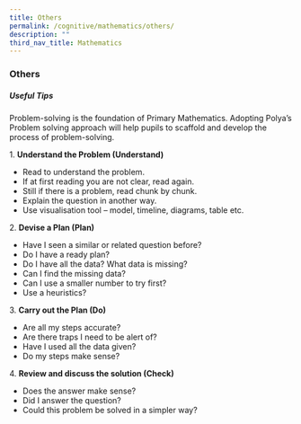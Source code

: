 ```yaml
---
title: Others
permalink: /cognitive/mathematics/others/
description: ""
third_nav_title: Mathematics
---
```

### **Others**

##### **Useful Tips**
Problem-solving is the foundation of Primary Mathematics. Adopting Polya’s Problem solving approach will help pupils to scaffold and develop the process of problem-solving.

1. **Understand the Problem (Understand)**  

*   Read to understand the problem.
*   If at first reading you are not clear, read again.
*   Still if there is a problem, read chunk by chunk.
*   Explain the question in another way.
*   Use visualisation tool – model, timeline, diagrams, table etc. 

  
2. **Devise a Plan (Plan)**  

*   Have I seen a similar or related question before?
*   Do I have a ready plan?
*   Do I have all the data? What data is missing?
*   Can I find the missing data?
*   Can I use a smaller number to try first?
*   Use a heuristics?

  
3. **Carry out the Plan (Do)**  

*   Are all my steps accurate?
*   Are there traps I need to be alert of?
*   Have I used all the data given?
*   Do my steps make sense?

  
4. **Review and discuss the solution (Check)**  

*   Does the answer make sense?
*   Did I answer the question?
*   Could this problem be solved in a simpler way?